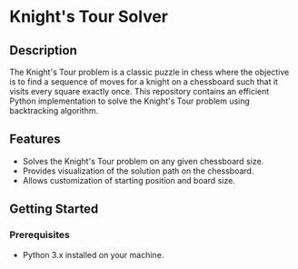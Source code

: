 # Knight's Tour Solver

## Description
The Knight's Tour problem is a classic puzzle in chess where the objective is to find a sequence of moves for a knight on a chessboard such that it visits every square exactly once. This repository contains an efficient Python implementation to solve the Knight's Tour problem using backtracking algorithm.

## Features
- Solves the Knight's Tour problem on any given chessboard size.
- Provides visualization of the solution path on the chessboard.
- Allows customization of starting position and board size.

## Getting Started
### Prerequisites
- Python 3.x installed on your machine.
